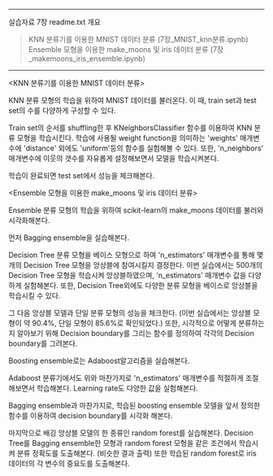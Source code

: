 ﻿--------------------------------------------------------------------------------------------

실습자료 7장 readme.txt 개요

> KNN 분류기를 이용한 MNIST 데이터 분류 (7장_MNIST_knn분류.ipynb)
> Ensemble 모형을 이용한 make_moons 및 iris 데이터 분류 (7장_makemoons_iris_ensemble.ipynb)

---------------------------------------------------------------------------------------------



<KNN 분류기를 이용한 MNIST 데이터 분류>

KNN 분류 모형의 학습을 위하여 MNIST 데이터를 불러온다.
이 때, train set과 test set의 수를 다양하게 구성할 수 있다.

Train set의 순서를 shuffling한 후 KNeighborsClassifier 함수를 이용하여 KNN 분류 모형을 학습시킨다.
학습에 사용될 weight function을 의미하는 'weights' 매개변수에 'distance' 외에도 'uniform'등의 함수를 실험해볼 수 있다.
또한, 'n_neighbors' 매개변수에 이웃의 갯수를 자유롭게 설정해보면서 모델을 학습시켜본다.

학습이 완료되면 test set에서 성능을 체크해본다.





<Ensemble 모형을 이용한 make_moons 및 iris 데이터 분류>

Ensemble 분류 모형의 학습을 위하여 scikit-learn의 make_moons 데이터를 불러와 시각화해본다.

먼저 Bagging ensemble을 실습해본다.

Decision Tree 분류 모형을 베이스 모형으로 하여 'n_estimators' 매개변수를 통해 몇 개의 Decision Tree 모형을 앙상블에 참여시킬지 결정한다.
이번 실습에서는 500개의 Decision Tree 모형을 학습시켜 앙상블하였으며, 'n_estimators' 매개변수 값을 다양하게 실험해본다.
또한, Decision Tree외에도 다양한 분류 모형을 베이스로 앙상블을 학습시킬 수 있다.

그 다음 앙상블 모델과 단일 분류 모형의 성능을 체크한다. (이번 실습에서는 앙상블 모형이 약 90.4%, 단일 모형이 85.6%로 확인되었다.)
또한, 시각적으로 어떻게 분류하는지 알아보기 위해 Decision boundary를 그리는 함수를 정의하여 각각의 Decision boundary를 그려본다.


Boosting ensemble로는 Adaboost알고리즘을 실습해본다.

Adaboost 분류기에서도 위와 마찬가지로 'n_estimators' 매개변수를 적절하게 조절해보면서 학습해본다.
Learning rate도 다양한 값을 실험해본다.

Bagging ensemble과 마찬가지로, 학습된 boosting ensemble 모델을 앞서 정의한 함수를 이용하여 decision boundary를 시각화 해본다.


마지막으로 배깅 앙상블 모델의 한 종류인 random forest를 실습해본다.
Decision Tree를 Bagging ensemble한 모형과 random forest 모형을 같은 조건에서 학습시켜 분류 정확도를 도출해본다. (비슷한 결과 출력)
또한 학습된 random forest로 iris 데이터의 각 변수의 중요도를 도출해본다. 
  
